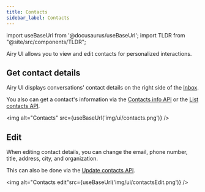```yaml
---
title: Contacts
sidebar_label: Contacts
---
```


import useBaseUrl from '@docusaurus/useBaseUrl';
import TLDR from "@site/src/components/TLDR";

<TLDR>Airy UI allows you to view and edit contacts for personalized interactions.</TLDR>

## Get contact details

Airy UI displays conversations' contact details on the right side of the [Inbox](inbox).

You also can get a contact's information via the [Contacts info API](api/endpoints/contacts.md#get-contact) or the [List contacts API](api/endpoints/contacts.md#list-contacts).

<img alt="Contacts" src={useBaseUrl('img/ui/contacts.png')} />

## Edit

When editing contact details, you can change the email, phone number, title, address, city, and organization.

This can also be done via the [Update contacts API](api/endpoints/contacts.md#update-contact).

<img alt="Contacts edit"src={useBaseUrl('img/ui/contactsEdit.png')} />
